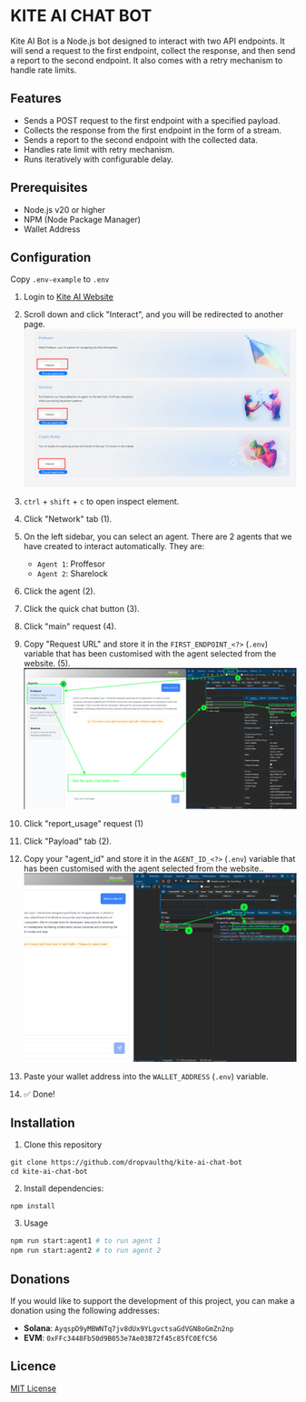 # KITE AI CHAT BOT
Kite AI Bot is a Node.js bot designed to interact with two API endpoints. It will send a request to the first endpoint, collect the response, and then send a report to the second endpoint. It also comes with a retry mechanism to handle rate limits.

## Features
- Sends a POST request to the first endpoint with a specified payload.
- Collects the response from the first endpoint in the form of a stream.
- Sends a report to the second endpoint with the collected data.
- Handles rate limit with retry mechanism.
- Runs iteratively with configurable delay.

## Prerequisites
- Node.js v20 or higher
- NPM (Node Package Manager)
- Wallet Address

## Configuration
Copy `.env-example` to `.env`

1. Login to [Kite AI Website](https://testnet.gokite.ai?r=bA3F7p34)
2. Scroll down and click "Interact", and you will be redirected to another page.
![alt text](./src/assets/image.png)

3. `ctrl` + `shift` + `c` to open inspect element.
4. Click "Network" tab (1).
5. On the left sidebar, you can select an agent. There are 2 agents that we have created to interact automatically. They are:
    - `Agent 1`: Proffesor
    - `Agent 2`: Sharelock
6. Click the agent (2).
7. Click the quick chat button (3).
8. Click "main" request (4).
9. Copy "Request URL" and store it in the `FIRST_ENDPOINT_<?>` (`.env`) variable that has been customised with the agent selected from the website. (5).
![alt text](./src/assets/image-1.png)
10. Click "report_usage" request (1)
11. Click "Payload" tab (2).
12. Copy your "agent_id" and store it in the `AGENT_ID_<?>` (`.env`) variable that has been customised with the agent selected from the website..
![alt text](./src/assets/image-2.png)
13. Paste your wallet address into the `WALLET_ADDRESS` (`.env`) variable.
14. ✅ Done!

## Installation
1. Clone this repository
```
git clone https://github.com/dropvaulthq/kite-ai-chat-bot
cd kite-ai-chat-bot
```

2. Install dependencies:
```
npm install
```

3. Usage
```bash
npm run start:agent1 # to run agent 1
npm run start:agent2 # to run agent 2
```

## Donations
If you would like to support the development of this project, you can make a donation using the following addresses:


- **Solana**: `AyqspD9yMBWNTq7jv8dUx9YLgvctsaGdVGN8oGmZn2np`
- **EVM**: `0xFFc3448Fb50d9B053e7Ae03B72f45c85fC0EfC56`

## Licence

[MIT License](./LICENSE)